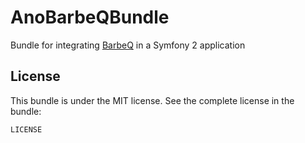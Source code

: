 AnoBarbeQBundle
===============

Bundle for integrating [BarbeQ](https://github.com/benjamindulau/BarbeQ "") in a Symfony 2 application


License
-------

This bundle is under the MIT license. See the complete license in the bundle:

    LICENSE